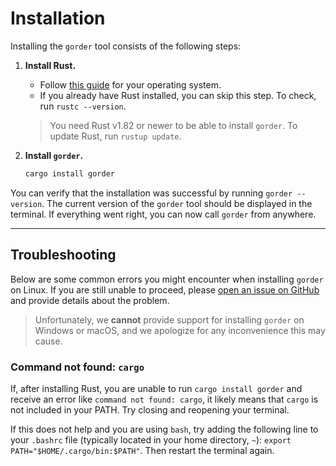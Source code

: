 # Installation

Installing the `gorder` tool consists of the following steps:

1. **Install Rust.**
    - Follow [this guide](https://www.rust-lang.org/tools/install) for your operating system.
    - If you already have Rust installed, you can skip this step. To check, run `rustc --version`. 
    > You need Rust v1.82 or newer to be able to install `gorder`. To update Rust, run `rustup update`.

2. **Install `gorder`.**
    ```bash
    cargo install gorder
    ```

You can verify that the installation was successful by running `gorder --version`. The current version of the `gorder` tool should be displayed in the terminal. If everything went right, you can now call `gorder` from anywhere.

***

## Troubleshooting
Below are some common errors you might encounter when installing `gorder` on Linux. If you are still unable to proceed, please [open an issue on GitHub](https://github.com/Ladme/gorder/issues) and provide details about the problem. 

> Unfortunately, we **cannot** provide support for installing `gorder` on Windows or macOS, and we apologize for any inconvenience this may cause.

### Command not found: `cargo`
If, after installing Rust, you are unable to run `cargo install gorder` and receive an error like `command not found: cargo`, it likely means that `cargo` is not included in your PATH. Try closing and reopening your terminal. 

If this does not help and you are using `bash`, try adding the following line to your `.bashrc` file (typically located in your home directory, `~`): `export PATH="$HOME/.cargo/bin:$PATH"`. Then restart the terminal again.